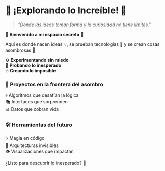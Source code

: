 # 🚀 ¡Explorando lo Increíble! 🌌  

> _"Donde las ideas toman forma y la curiosidad no tiene límites."_  

🌟 **Bienvenido a mi espacio secreto** 🌟  

Aquí es donde nacen ideas 💡, se prueban tecnologías 🔬 y se crean cosas asombrosas 🚀.  

⚙️ **Experimentando sin miedo**  
🧩 **Probando lo inesperado**  
🔥 **Creando lo imposible**  

### 🌠 Proyectos en la frontera del asombro  
🌀 Algoritmos que desafían la lógica  
🎭 Interfaces que sorprenden  
📊 Datos que cobran vida  

### 🛠 Herramientas del futuro  
⚡ Magia en código  
🔧 Arquitecturas invisibles  
👁 Visualizaciones que impactan  

¿Listo para descubrir lo inesperado? 🔮  

<!---
xdevs1/xdevs1 is a ✨ special ✨ repository because its `README.md` (this file) appears on your GitHub profile.
You can click the Preview link to take a look at your changes.
--->
